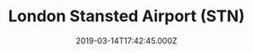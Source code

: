 ---
date: 2019-03-14T17:42:45.000Z
title: London Stansted Airport (STN)
latitude: 51.89036991471721
longitude: 0.2616527059581131
category: checkin
---